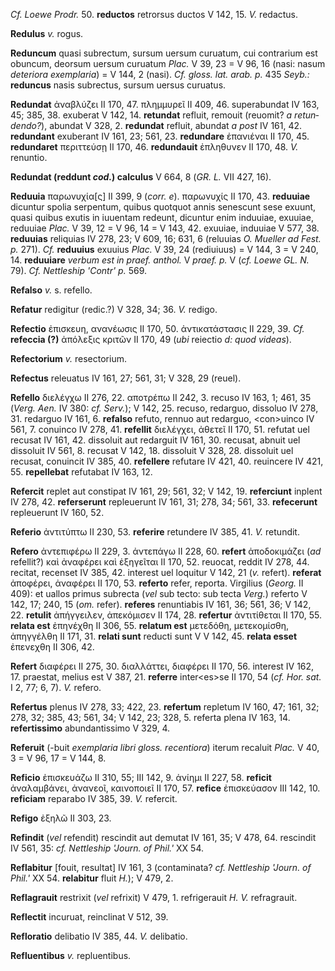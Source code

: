 *Cf. Loewe Prodr.* 50. **reductos** retrorsus ductos V 142, 15. *V.*
redactus.

**Redulus** *v.* rogus.

**Reduncum** quasi subrectum, sursum uersum curuatum, cui contrarium est
obuncum, deorsum uersum curuatum *Plac.* V 39, 23 = V 96, 16 (nasi:
nasum *deteriora exemplaria*) = V 144, 2 (nasi). *Cf. gloss. lat.
arab. p.* 435 *Seyb.:* **reduncus** nasis subrectus, sursum uersus
curuatus.

**Redundat** ἀναβλύζει II 170, 47. πλημμυρεῖ II 409, 46. superabundat IV
163, 45; 385, 38. exuberat V 142, 14. **retundat** refluit, remouit
(reuomit? *a retun­dendo?*), abundat V 328, 2. **redundat** refluit,
abundat *a post* IV 161, 42. **redundant** exuberant IV 161, 23; 561,
23. **redundare** ἐπανιέναι II 170, 45. **redun­daret** περιττεύσῃ II 170,
46. **redundauit** ἐπληθυνεν II 170, 48. *V.* renuntio.

**Redundat (reddunt *cod.*) calculus** V 664, 8 (*GR. L.* VII 427,
16).

**Reduuia** παρωvυχία[ς] II 399, 9 (*corr. e*). παρωνυχίς II 170, 43.
**reduuiae** dicuntur spolia serpentum, quibus quotquot annis senescunt
sese exuunt, quasi quibus exutis in iuuentam redeunt, dicuntur enim
induuiae, exuuiae, reduuiae *Plac.* V 39, 12 = V 96, 14 = V 143, 42.
exuuiae, induuiae V 577, 38. **reduuias** reliquias IV 278, 23; V 609,
16; 631, 6 (reluuias *O. Mueller ad Fest. p.* 271). *Cf.* **reduuius**
exuuius *Plac.* V 39, 24 (rediuiuus) = V 144, 3 = V 240, 14.
**reduuiare** *verbum est in praef. anthol.* V *praef. p.* V (*cf. Loewe
GL. N.* 79). *Cf. Nettleship 'Contr' p.* 569.

**Refalso** *v.* s. refello.

**Refatur** redigitur (redic.?) V 328, 34; 36. *V.* redigo.

**Refectio** ἐπισκευη, ανανέωσις II 170, 50. ἀντικατάστασις II 229,
39. *Cf.* **refeccia (?)** ἀπόλεξις κριτῶν II 170, 49 (*ubi*
reiectio *d: quod videas*).

**Refectorium** *v.* resectorium.

**Refectus** releuatus IV 161, 27; 561, 31; V 328, 29 (reuel).

**Refello** διελέγχω II 276, 22. αποτρέπω II 242, 3. recuso IV 163, 1;
461, 35 (*Verg. Aen.* IV 380: *cf. Serv.*); V 142, 25. recuso,
redarguo, dissoluo IV 278, 31. redarguo IV 161, 6. **refalso** refuto,
rennuo aut redarguo, \<con\>uinco IV 561, 7. conuinco IV 278, 41.
**refellit** διελέγχει, ἀθετεῖ II 170, 51. refutat uel recusat IV 161,
42. dissoluit aut redarguit IV 161, 30. recusat, abnuit uel dissoluit IV
561, 8. recusat V 142, 18. dissoluit V 328, 28. dissoluit uel recusat,
conuincit IV 385, 40. **refellere** refutare IV 421, 40. reuincere IV
421, 55. **repellebat** refutabat IV 163, 12.

**Refercit** replet aut constipat IV 161, 29; 561, 32; V 142, 19.
**referciunt** inplent IV 278, 42. **referserunt** repleuerunt IV 161,
31; 278, 34; 561, 33. **refecerunt** repleuerunt IV 160, 52.

**Referio** ἀντιτύπτω II 230, 53. **referire** retundere IV 385, 41.
*V.* retundit.

**Refero** ἀντεπιφέρω II 229, 3. ἀντεπάγω II 228, 60. **refert**
ἀποδοκιμάζει (*ad* refellit?) καὶ ἀναφέρει καὶ ἐξηγεῖται II 170, 52.
reuocat, reddit IV 278, 44. recitat, recenset IV 385, 42. interest uel
loquitur V 142, 21 (*v.* refert). **referat** ἀποφέρει, ἀναφέρει II 170,
53. **referto** refer, reporta. Virgilius (*Georg.* II 409): et uallos
primus subrecta (*vel* sub tecto: sub tecta *Verg.*) referto V 142, 17;
240, 15 (*om.* refer). **referes** renuntiabis IV 161, 36; 561, 36; V
142, 22. **retulit** ἀπήγγειλεν, ἀπεκόμισεν II 174, 28. **refertur**
ἀντιτίθεται II 170, 55. **relata est** ἐπηνέχθη II 306, 55. **relatum
est** μετεδόθη, μετεκομίσθη, ἀπηγγέλθη II 171, 31. **relati sunt**
reducti sunt V V 142, 45. **relata esset** ἐπενεχθη II 306, 42.

**Refert** διαφέρει II 275, 30. διαλλάττει, διαφέρει II 170, 56.
interest IV 162, 17. praestat, melius est V 387, 21. **referre**
inter\<es\>se II 170, 54 (*cf. Hor. sat.* I 2, 77; 6, 7). *V.* refero.

**Refertus** plenus IV 278, 33; 422, 23. **refertum** repletum IV 160,
47; 161, 32; 278, 32; 385, 43; 561, 34; V 142, 23; 328, 5. referta plena
IV 163, 14. **refertissimo** abundantissimo V 329, 4.

**Referuit** (-buit *exemplaria libri gloss. recentiora*) iterum
recaluit *Plac.* V 40, 3 = V 96, 17 = V 144, 8.

**Reficio** ἐπισκευάζω II 310, 55; III 142, 9. ἀνίημι II 227, 58.
**reficit** ἀναλαμβάνει, ἀνανεοῖ, καινοποιεῖ II 170, 57. **refice**
ἐπισκεύασον III 142, 10. **reficiam** reparabo IV 385, 39. *V.*
refercit.

**Refigo** ἐξηλῶ II 303, 23.

**Refindit** (*vel* refendit) rescindit aut demutat IV 161, 35; V 478,
64. rescindit IV 561, 35: *cf. Nettleship 'Journ. of Phil.'* XX 54.

**Reflabitur** [fouit, resultat] IV 161, 3 (contaminata? *cf.
Nettleship 'Journ. of Phil.'* XX 54. **relabitur** fluit *H.*); V 479,
2.

**Reflagrauit** restrixit (*vel* refrixit) V 479, 1. refrigerauit *H.
V.* refragrauit.

**Reflectit** incuruat, reinclinat V 512, 39.

**Refloratio** delibatio IV 385, 44. *V.* delibatio.

**Refluentibus** *v.* repluentibus.
